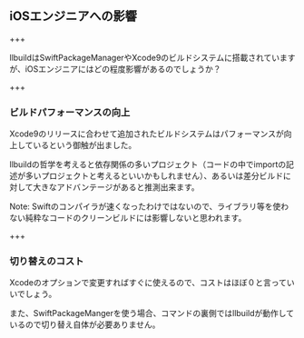 ## iOSエンジニアへの影響

+++

llbuildはSwiftPackageManagerやXcode9のビルドシステムに搭載されていますが、iOSエンジニアにはどの程度影響があるのでしょうか？

+++

### ビルドパフォーマンスの向上

Xcode9のリリースに合わせて追加されたビルドシステムはパフォーマンスが向上しているという御触が出ました。

llbuildの哲学を考えると依存関係の多いプロジェクト（コードの中でimportの記述が多いプロジェクトと考えるといいかもしれません）、あるいは差分ビルドに対して大きなアドバンテージがあると推測出来ます。

Note:
Swiftのコンパイラが速くなったわけではないので、ライブラリ等を使わない純粋なコードのクリーンビルドには影響しないと思われます。

+++

### 切り替えのコスト

Xcodeのオプションで変更すればすぐに使えるので、コストはほぼ０と言っていいでしょう。

また、SwiftPackageMangerを使う場合、コマンドの裏側ではllbuildが動作しているので切り替え自体が必要ありません。